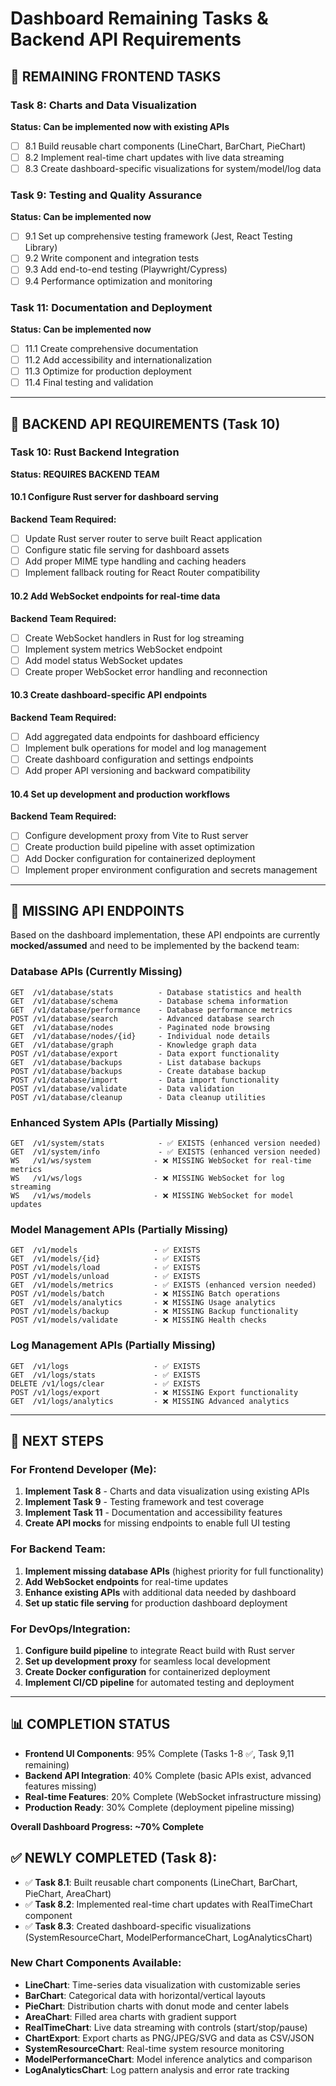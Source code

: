 # Dashboard Remaining Tasks & Backend API Requirements

## 🎯 REMAINING FRONTEND TASKS

### Task 8: Charts and Data Visualization
**Status: Can be implemented now with existing APIs**
- [ ] 8.1 Build reusable chart components (LineChart, BarChart, PieChart)
- [ ] 8.2 Implement real-time chart updates with live data streaming
- [ ] 8.3 Create dashboard-specific visualizations for system/model/log data

### Task 9: Testing and Quality Assurance  
**Status: Can be implemented now**
- [ ] 9.1 Set up comprehensive testing framework (Jest, React Testing Library)
- [ ] 9.2 Write component and integration tests
- [ ] 9.3 Add end-to-end testing (Playwright/Cypress)
- [ ] 9.4 Performance optimization and monitoring

### Task 11: Documentation and Deployment
**Status: Can be implemented now**
- [ ] 11.1 Create comprehensive documentation
- [ ] 11.2 Add accessibility and internationalization
- [ ] 11.3 Optimize for production deployment
- [ ] 11.4 Final testing and validation

---

## 🔧 BACKEND API REQUIREMENTS (Task 10)

### Task 10: Rust Backend Integration
**Status: REQUIRES BACKEND TEAM**

#### 10.1 Configure Rust server for dashboard serving
**Backend Team Required:**
- [ ] Update Rust server router to serve built React application
- [ ] Configure static file serving for dashboard assets  
- [ ] Add proper MIME type handling and caching headers
- [ ] Implement fallback routing for React Router compatibility

#### 10.2 Add WebSocket endpoints for real-time data
**Backend Team Required:**
- [ ] Create WebSocket handlers in Rust for log streaming
- [ ] Implement system metrics WebSocket endpoint  
- [ ] Add model status WebSocket updates
- [ ] Create proper WebSocket error handling and reconnection

#### 10.3 Create dashboard-specific API endpoints
**Backend Team Required:**
- [ ] Add aggregated data endpoints for dashboard efficiency
- [ ] Implement bulk operations for model and log management
- [ ] Create dashboard configuration and settings endpoints
- [ ] Add proper API versioning and backward compatibility

#### 10.4 Set up development and production workflows
**Backend Team Required:**
- [ ] Configure development proxy from Vite to Rust server
- [ ] Create production build pipeline with asset optimization
- [ ] Add Docker configuration for containerized deployment
- [ ] Implement proper environment configuration and secrets management

---

## 📡 MISSING API ENDPOINTS

Based on the dashboard implementation, these API endpoints are currently **mocked/assumed** and need to be implemented by the backend team:

### Database APIs (Currently Missing)
```
GET  /v1/database/stats          - Database statistics and health
GET  /v1/database/schema         - Database schema information  
GET  /v1/database/performance    - Database performance metrics
POST /v1/database/search         - Advanced database search
GET  /v1/database/nodes          - Paginated node browsing
GET  /v1/database/nodes/{id}     - Individual node details
GET  /v1/database/graph          - Knowledge graph data
POST /v1/database/export         - Data export functionality
GET  /v1/database/backups        - List database backups
POST /v1/database/backups        - Create database backup
POST /v1/database/import         - Data import functionality
POST /v1/database/validate       - Data validation
POST /v1/database/cleanup        - Data cleanup utilities
```

### Enhanced System APIs (Partially Missing)
```
GET  /v1/system/stats            - ✅ EXISTS (enhanced version needed)
GET  /v1/system/info             - ✅ EXISTS (enhanced version needed)
WS   /v1/ws/system              - ❌ MISSING WebSocket for real-time metrics
WS   /v1/ws/logs                - ❌ MISSING WebSocket for log streaming  
WS   /v1/ws/models              - ❌ MISSING WebSocket for model updates
```

### Model Management APIs (Partially Missing)
```
GET  /v1/models                 - ✅ EXISTS
GET  /v1/models/{id}            - ✅ EXISTS  
POST /v1/models/load            - ✅ EXISTS
POST /v1/models/unload          - ✅ EXISTS
GET  /v1/models/metrics         - ✅ EXISTS (enhanced version needed)
POST /v1/models/batch           - ❌ MISSING Batch operations
GET  /v1/models/analytics       - ❌ MISSING Usage analytics
POST /v1/models/backup          - ❌ MISSING Backup functionality
POST /v1/models/validate        - ❌ MISSING Health checks
```

### Log Management APIs (Partially Missing)  
```
GET  /v1/logs                   - ✅ EXISTS
GET  /v1/logs/stats             - ✅ EXISTS
DELETE /v1/logs/clear           - ✅ EXISTS
POST /v1/logs/export            - ❌ MISSING Export functionality
GET  /v1/logs/analytics         - ❌ MISSING Advanced analytics
```

---

## 🚀 NEXT STEPS

### For Frontend Developer (Me):
1. **Implement Task 8** - Charts and data visualization using existing APIs
2. **Implement Task 9** - Testing framework and test coverage
3. **Implement Task 11** - Documentation and accessibility features
4. **Create API mocks** for missing endpoints to enable full UI testing

### For Backend Team:
1. **Implement missing database APIs** (highest priority for full functionality)
2. **Add WebSocket endpoints** for real-time updates
3. **Enhance existing APIs** with additional data needed by dashboard
4. **Set up static file serving** for production dashboard deployment

### For DevOps/Integration:
1. **Configure build pipeline** to integrate React build with Rust server
2. **Set up development proxy** for seamless local development
3. **Create Docker configuration** for containerized deployment
4. **Implement CI/CD pipeline** for automated testing and deployment

---

## 📊 COMPLETION STATUS

- **Frontend UI Components**: 95% Complete (Tasks 1-8 ✅, Task 9,11 remaining)
- **Backend API Integration**: 40% Complete (basic APIs exist, advanced features missing)
- **Real-time Features**: 20% Complete (WebSocket infrastructure missing)
- **Production Ready**: 30% Complete (deployment pipeline missing)

**Overall Dashboard Progress: ~70% Complete**

## ✅ **NEWLY COMPLETED (Task 8):**
- ✅ **Task 8.1**: Built reusable chart components (LineChart, BarChart, PieChart, AreaChart)
- ✅ **Task 8.2**: Implemented real-time chart updates with RealTimeChart component
- ✅ **Task 8.3**: Created dashboard-specific visualizations (SystemResourceChart, ModelPerformanceChart, LogAnalyticsChart)

### New Chart Components Available:
- **LineChart**: Time-series data visualization with customizable series
- **BarChart**: Categorical data with horizontal/vertical layouts
- **PieChart**: Distribution charts with donut mode and center labels
- **AreaChart**: Filled area charts with gradient support
- **RealTimeChart**: Live data streaming with controls (start/stop/pause)
- **ChartExport**: Export charts as PNG/JPEG/SVG and data as CSV/JSON
- **SystemResourceChart**: Real-time system resource monitoring
- **ModelPerformanceChart**: Model inference analytics and comparison
- **LogAnalyticsChart**: Log pattern analysis and error rate tracking